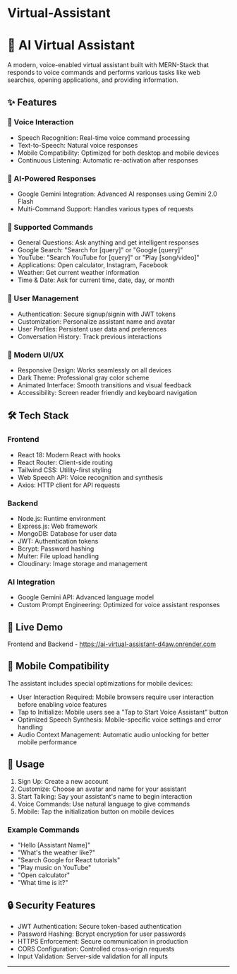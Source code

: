 ﻿# Virtual-Assistant
# 🤖 AI Virtual Assistant

A modern, voice-enabled virtual assistant built with MERN-Stack that responds to voice commands and performs various tasks like web searches, opening applications, and providing information.

## ✨ Features

### 🎤 Voice Interaction
- Speech Recognition: Real-time voice command processing
- Text-to-Speech: Natural voice responses
- Mobile Compatibility: Optimized for both desktop and mobile devices
- Continuous Listening: Automatic re-activation after responses

### 🧠 AI-Powered Responses
- Google Gemini Integration: Advanced AI responses using Gemini 2.0 Flash
- Multi-Command Support: Handles various types of requests

### 🎯 Supported Commands
- General Questions: Ask anything and get intelligent responses
- Google Search: "Search for [query]" or "Google [query]"
- YouTube: "Search YouTube for [query]" or "Play [song/video]"
- Applications: Open calculator, Instagram, Facebook
- Weather: Get current weather information
- Time & Date: Ask for current time, date, day, or month

### 👤 User Management
- Authentication: Secure signup/signin with JWT tokens
- Customization: Personalize assistant name and avatar
- User Profiles: Persistent user data and preferences
- Conversation History: Track previous interactions

### 🎨 Modern UI/UX
- Responsive Design: Works seamlessly on all devices
- Dark Theme: Professional gray color scheme
- Animated Interface: Smooth transitions and visual feedback
- Accessibility: Screen reader friendly and keyboard navigation

## 🛠️ Tech Stack

### Frontend
- React 18: Modern React with hooks
- React Router: Client-side routing
- Tailwind CSS: Utility-first styling
- Web Speech API: Voice recognition and synthesis
- Axios: HTTP client for API requests

### Backend
- Node.js: Runtime environment
- Express.js: Web framework
- MongoDB: Database for user data
- JWT: Authentication tokens
- Bcrypt: Password hashing
- Multer: File upload handling
- Cloudinary: Image storage and management

### AI Integration
- Google Gemini API: Advanced language model
- Custom Prompt Engineering: Optimized for voice assistant responses

## 🚀 Live Demo

Frontend and Backend - https://ai-virtual-assistant-d4aw.onrender.com

## 📱 Mobile Compatibility

The assistant includes special optimizations for mobile devices:

- User Interaction Required: Mobile browsers require user interaction before enabling voice features
- Tap to Initialize: Mobile users see a "Tap to Start Voice Assistant" button
- Optimized Speech Synthesis: Mobile-specific voice settings and error handling
- Audio Context Management: Automatic audio unlocking for better mobile performance

## 🎯 Usage

1. Sign Up: Create a new account
2. Customize: Choose an avatar and name for your assistant
3. Start Talking: Say your assistant's name to begin interaction
4. Voice Commands: Use natural language to give commands
5. Mobile: Tap the initialization button on mobile devices

### Example Commands
- "Hello [Assistant Name]"
- "What's the weather like?"
- "Search Google for React tutorials"
- "Play music on YouTube"
- "Open calculator"
- "What time is it?"

## 🔒 Security Features

- JWT Authentication: Secure token-based authentication
- Password Hashing: Bcrypt encryption for user passwords
- HTTPS Enforcement: Secure communication in production
- CORS Configuration: Controlled cross-origin requests
- Input Validation: Server-side validation for all inputs

---
